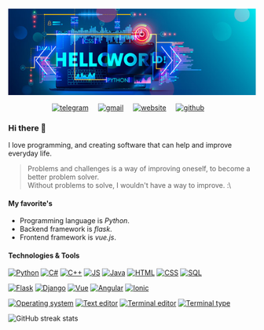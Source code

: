 <!---
https://shields.io/ for badges
https://simpleicons.org/ for badge icon reference
--->

<p align='center'>
<a href='https://www.leandergangso.no'><img src='https://raw.githubusercontent.com/leandergangso/leandergangso/main/icons/banner2.png'></a>
</p>

<p align='center'>
<a href='https://web.telegram.org/#/im?p=@LeanderGan'><img src='https://cdn.jsdelivr.net/npm/simple-icons@3.0.1/icons/telegram.svg' alt='telegram' height='40'></a>&nbsp;&nbsp;&nbsp;&nbsp;
<a href='mailto:leander.gangso@gmail.com'><img src='https://cdn.jsdelivr.net/npm/simple-icons@3.0.1/icons/gmail.svg' alt='gmail' height='40'></a>&nbsp;&nbsp;&nbsp;&nbsp;
<a href='https://www.leandergangso.no'><img src='https://cdn.jsdelivr.net/npm/simple-icons@3.0.1/icons/icloud.svg' alt='website' height='40'></a>&nbsp;&nbsp;&nbsp;&nbsp;
<a href='https://github.com/leandergangso'><img src='https://cdn.jsdelivr.net/npm/simple-icons@3.0.1/icons/github.svg' alt='github' height='40'></a>&nbsp;&nbsp;&nbsp;&nbsp;
</p>

### Hi there 👋

I love programming, and creating software that can help and improve everyday life.

> Problems and challenges is a way of improving oneself, to become a better problem solver.  
Without problems to solve, I wouldn't have a way to improve. :\

#### My favorite's

- Programming language is *Python*.
- Backend framework is *flask*.
- Frontend framework is *vue.js*.

#### Technologies & Tools

[![Python](https://img.shields.io/badge/Code-Python-yellow?logo=python&logoColor=white)](#hi-there-)
[![C#](https://img.shields.io/badge/Code-C%23-blueviolet?logo=C-Sharp&logoColor=white)](#hi-there-)
[![C++](https://img.shields.io/badge/Code-C++-blue?logo=C%2B%2B&logoColor=white)](#hi-there-)
[![JS](https://img.shields.io/badge/Code-JS-yellow?logo=javascript&logoColor=white)](#hi-there-)
[![Java](https://img.shields.io/badge/Code-Java-red?logo=java&logoColor=white)](#hi-there-)
[![HTML](https://img.shields.io/badge/Code-HTML-orange?logo=html5&logoColor=white)](#hi-there-)
[![CSS](https://img.shields.io/badge/Code-CSS-blue?logo=css3&logoColor=white)](#hi-there-)
[![SQL](https://img.shields.io/badge/Code-SQL-blue?logo=mysql&logoColor=white)](#hi-there-)

[![Flask](https://img.shields.io/badge/Tool-Flask-black?logo=flask&logoColor=white)](#hi-there-)
[![Django](https://img.shields.io/badge/Tool-Django-success?logo=django&logoColor=white)](#hi-there-)
[![Vue](https://img.shields.io/badge/Tool-VueJS-success?logo=Vue.js&logoColor=white)](#hi-there-)
[![Angular](https://img.shields.io/badge/Tool-AngularJS-red?logo=angularJS&logoColor=white)](#hi-there-)
[![Ionic](https://img.shields.io/badge/Tool-Ionic-blue?logo=ionic&logoColor=white)](#hi-there-)

[![Operating system](https://img.shields.io/badge/OS-Linux-blue?logo=linux&logoColor=white)](#hi-there-)
[![Text editor](https://img.shields.io/badge/Editor-VS_Code-blue?logo=visual-studio-code&logoColor=white)](#hi-there-)
[![Terminal editor](https://img.shields.io/badge/Editor-Vim-success?logo=vim&logoColor=white)](#hi-there-)
[![Terminal type](https://img.shields.io/badge/Shell-Bash-success?logo=bash&logoColor=white)](#hi-there-)

![GitHub streak stats](https://github-readme-streak-stats.herokuapp.com/?user=leandergangso)  

